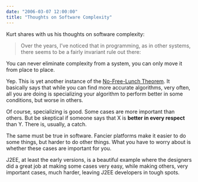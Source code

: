 ```yaml
---
date: "2006-03-07 12:00:00"
title: "Thoughts on Software Complexity"
---
```




Kurt shares with us his thoughts on software complexity:

>Over the years, I&rsquo;ve noticed that in programming, as in other systems, there seems to be a fairly invariant rule out there:

 You can never eliminate complexity from a system, you can only move it from place to place.


Yep. This is yet another instance of the [No-Free-Lunch Theorem](https://en.wikipedia.org/wiki/No-free-lunch_theorem). It basically says that while you can find more accurate algorithms, very often, all you are doing is specializing your algorithm to perform better in some conditions, but worse in others.

Of course, specializing is good. Some cases are more important than others. But be skeptical if someone says that X is __better in every respect__ than Y. There is, usually, a catch.

The same must be true in software. Fancier platforms make it easier to do some things, but harder to do other things. What you have to worry about is whether these cases are important for you.

J2EE, at least the early versions, is a beautiful example where the designers did a great job at making some cases very easy, while making others, very important cases, much harder, leaving J2EE developers in tough spots.


